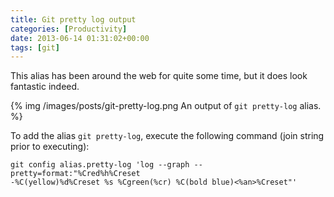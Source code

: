 ```yaml
---
title: Git pretty log output
categories: [Productivity]
date: 2013-06-14 01:31:02+00:00
tags: [git]
---
```


This alias has been around the web for quite some time, but it does look
fantastic indeed.

{% img /images/posts/git-pretty-log.png An output of `git pretty-log` alias. %}

To add the alias `git pretty-log`, execute the following command (join string
prior to executing):

    git config alias.pretty-log 'log --graph --pretty=format:"%Cred%h%Creset
    -%C(yellow)%d%Creset %s %Cgreen(%cr) %C(bold blue)<%an>%Creset"'
